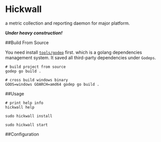 Hickwall
==========

a metric collection and reporting daemon for major platform. 

***Under heavy construction!***


##Build From Source

You need install [`tools/godep`][url_godep] first. which is a golang dependencies management system. It saved all third-party dependencies under `Godeps`. 

	# build project from source
	godep go build .
	
	# cross build windows binary
	GOOS=windows GOARCH=amd64 godep go build .


##Usage


	# print help info
	hickwall help

	sudo hickwall install

	sudo hickwall start


##Configuration



[url_godep]: https://github.com/tools/godep "tools/godep"